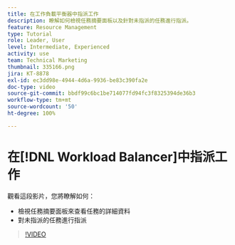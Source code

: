 ```yaml
---
title: 在工作負載平衡器中指派工作
description: 瞭解如何檢視任務摘要面板以及針對未指派的任務進行指派。
feature: Resource Management
type: Tutorial
role: Leader, User
level: Intermediate, Experienced
activity: use
team: Technical Marketing
thumbnail: 335166.png
jira: KT-8878
exl-id: ec3dd98e-4944-4d6a-9936-be83c390fa2e
doc-type: video
source-git-commit: bbdf99c6bc1be714077fd94fc3f8325394de36b3
workflow-type: tm+mt
source-wordcount: '50'
ht-degree: 100%

---
```


# 在[!DNL Workload Balancer]中指派工作

觀看這段影片，您將瞭解如何：

* 檢視任務摘要面板來查看任務的詳細資料
* 對未指派的任務進行指派


>[!VIDEO](https://video.tv.adobe.com/v/335166/?quality=12&learn=on&enablevpops=1)
